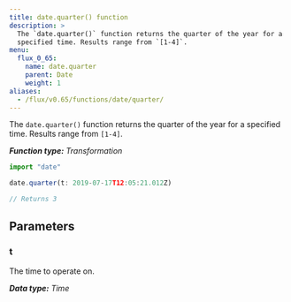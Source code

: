 ```yaml
---
title: date.quarter() function
description: >
  The `date.quarter()` function returns the quarter of the year for a
  specified time. Results range from `[1-4]`.
menu:
  flux_0_65:
    name: date.quarter
    parent: Date
    weight: 1
aliases:
  - /flux/v0.65/functions/date/quarter/
---
```


The `date.quarter()` function returns the quarter of the year for a specified time.
Results range from `[1-4]`.

_**Function type:** Transformation_  

```js
import "date"

date.quarter(t: 2019-07-17T12:05:21.012Z)

// Returns 3
```

## Parameters

### t
The time to operate on.

_**Data type:** Time_
